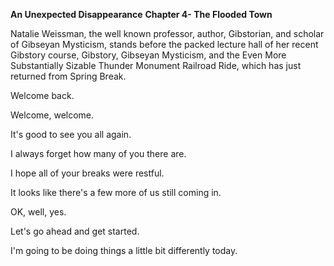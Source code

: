 **An Unexpected Disappearance** **Chapter 4- The Flooded Town**

Natalie Weissman, the well known professor, author, Gibstorian, and scholar of Gibseyan Mysticism, stands before the packed lecture hall of her recent Gibstory course, Gibstory, Gibseyan Mysticism, and the Even More Substantially Sizable Thunder Monument Railroad Ride, which has just returned from Spring Break.

Welcome back.

Welcome, welcome.

It's good to see you all again.

I always forget how many of you there are.

I hope all of your breaks were restful.

It looks like there's a few more of us still coming in.

OK, well, yes.

Let's go ahead and get started.

I'm going to be doing things a little bit differently today.